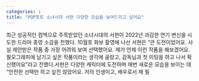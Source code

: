 ```yaml
---
categories: i
title: "POP포토 소녀시대 서현 다양한 모습을 보여드리고 싶어요"
---
```

최근 성공적인 컴백으로 주목받았던 소녀시대의 서현이 2022년 과감한 연기 변신을 시도한 드라마  종영 소감을 전했다. 10월호 화보 촬영에 나선 서현은 “큰 도전이었어요. 사실 제안받은 작품 중 가장 어려워 보여 선택했어요. 제가 언제 이런 작품을 해보겠어요. 필모그래피에 남기고 싶은 작품이라는 생각에 골랐고, 감독님과 첫 미팅을 하고 나서 확신했어요”라고 전했다.서현은 다양한 캐릭터에 도전하며 매번 새로운 모습을 보이는 데 “안전한 선택만 하고 싶진 않았어요. 저의 인생이고, 배우로서 제 필
